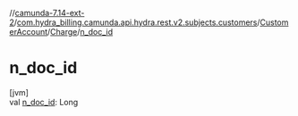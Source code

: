 //[camunda-7.14-ext-2](../../../../index.md)/[com.hydra_billing.camunda.api.hydra.rest.v2.subjects.customers](../../index.md)/[CustomerAccount](../index.md)/[Charge](index.md)/[n_doc_id](n_doc_id.md)

# n_doc_id

[jvm]\
val [n_doc_id](n_doc_id.md): Long
